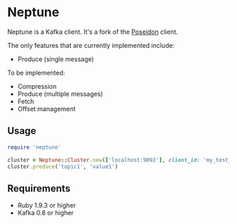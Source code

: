 # Neptune

Neptune is a Kafka client. It's a fork of the [Poseidon](http://github.com/bpot/poseidon) client.

The only features that are currently implemented include:
* Produce (single message)

To be implemented:
* Compression
* Produce (multiple messages)
* Fetch
* Offset management

## Usage

```ruby
require 'neptune'

cluster = Neptune::Cluster.new(['localhost:9092'], client_id: 'my_test_producer')
cluster.produce('topic1', 'value1')
```

## Requirements

* Ruby 1.9.3 or higher
* Kafka 0.8 or higher